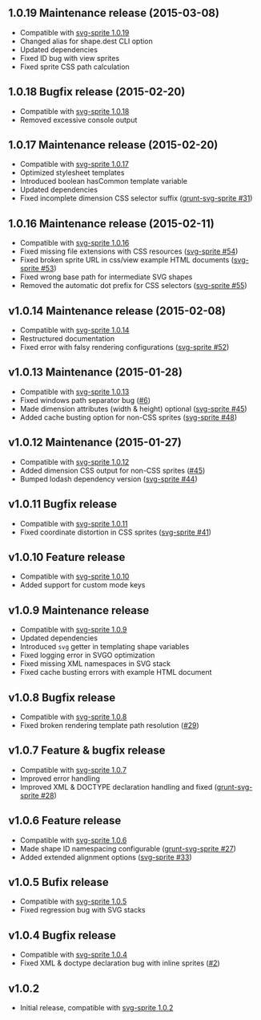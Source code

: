 ## 1.0.19 Maintenance release (2015-03-08)
* Compatible with [svg-sprite 1.0.19](https://github.com/jkphl/svg-sprite/tree/v1.0.19)
* Changed alias for shape.dest CLI option
* Updated dependencies
* Fixed ID bug with view sprites
* Fixed sprite CSS path calculation

## 1.0.18 Bugfix release (2015-02-20)
* Compatible with [svg-sprite 1.0.18](https://github.com/jkphl/svg-sprite/tree/v1.0.18)
* Removed excessive console output

## 1.0.17 Maintenance release (2015-02-20)
* Compatible with [svg-sprite 1.0.17](https://github.com/jkphl/svg-sprite/tree/v1.0.17)
* Optimized stylesheet templates
* Introduced boolean hasCommon template variable
* Updated dependencies
* Fixed incomplete dimension CSS selector suffix ([grunt-svg-sprite #31](https://github.com/jkphl/grunt-svg-sprite/issues/31))

## 1.0.16 Maintenance release (2015-02-11)
* Compatible with [svg-sprite 1.0.16](https://github.com/jkphl/svg-sprite/tree/v1.0.16)
* Fixed missing file extensions with CSS resources ([svg-sprite #54](https://github.com/jkphl/svg-sprite/issues/54))
* Fixed broken sprite URL in css/view example HTML documents ([svg-sprite #53](https://github.com/jkphl/svg-sprite/issues/53))
* Fixed wrong base path for intermediate SVG shapes
* Removed the automatic dot prefix for CSS selectors ([svg-sprite #55](https://github.com/jkphl/svg-sprite/issues/55))

## v1.0.14 Maintenance release (2015-02-08)
* Compatible with [svg-sprite 1.0.14](https://github.com/jkphl/svg-sprite/tree/v1.0.14)
* Restructured documentation
* Fixed error with falsy rendering configurations ([svg-sprite #52](https://github.com/jkphl/svg-sprite/issues/52))

## v1.0.13 Maintenance (2015-01-28)
* Compatible with [svg-sprite 1.0.13](https://github.com/jkphl/svg-sprite/tree/v1.0.13)
* Fixed windows path separator bug ([#6](https://github.com/jkphl/gulp-svg-sprite/issues/6))
* Made dimension attributes (width & height) optional ([svg-sprite #45](https://github.com/jkphl/svg-sprite/issues/45))
* Added cache busting option for non-CSS sprites ([svg-sprite #48](https://github.com/jkphl/svg-sprite/issues/48))

## v1.0.12 Maintenance (2015-01-27)
* Compatible with [svg-sprite 1.0.12](https://github.com/jkphl/svg-sprite/tree/v1.0.12)
* Added dimension CSS output for non-CSS sprites ([#45](https://github.com/jkphl/svg-sprite/issues/45))
* Bumped lodash dependency version ([svg-sprite #44](https://github.com/jkphl/svg-sprite/issues/44))

## v1.0.11 Bugfix release
* Compatible with [svg-sprite 1.0.11](https://github.com/jkphl/svg-sprite/tree/v1.0.11)
* Fixed coordinate distortion in CSS sprites ([svg-sprite #41](https://github.com/jkphl/svg-sprite/issues/41))

## v1.0.10 Feature release
* Compatible with [svg-sprite 1.0.10](https://github.com/jkphl/svg-sprite/tree/v1.0.10)
* Added support for custom mode keys

## v1.0.9 Maintenance release
* Compatible with [svg-sprite 1.0.9](https://github.com/jkphl/svg-sprite/tree/v1.0.9)
* Updated dependencies
* Introduced `svg` getter in templating shape variables
* Fixed logging error in SVGO optimization
* Fixed missing XML namespaces in SVG stack 
* Fixed cache busting errors with example HTML document 

## v1.0.8 Bugfix release
* Compatible with [svg-sprite 1.0.8](https://github.com/jkphl/svg-sprite/tree/v1.0.8)
* Fixed broken rendering template path resolution ([#29](https://github.com/jkphl/grunt-svg-sprite/issues/29))

## v1.0.7 Feature & bugfix release
* Compatible with [svg-sprite 1.0.7](https://github.com/jkphl/svg-sprite/tree/v1.0.7)
* Improved error handling
* Improved XML & DOCTYPE declaration handling and fixed ([grunt-svg-sprite #28](https://github.com/jkphl/grunt-svg-sprite/issues/28))

## v1.0.6 Feature release
* Compatible with [svg-sprite 1.0.6](https://github.com/jkphl/svg-sprite/tree/v1.0.6)
* Made shape ID namespacing configurable ([grunt-svg-sprite #27](https://github.com/jkphl/grunt-svg-sprite/issues/27))
* Added extended alignment options ([svg-sprite #33](https://github.com/jkphl/svg-sprite/issues/33))

## v1.0.5 Bufix release
* Compatible with [svg-sprite 1.0.5](https://github.com/jkphl/svg-sprite/tree/v1.0.5)
* Fixed regression bug with SVG stacks

## v1.0.4 Bugfix release
* Compatible with [svg-sprite 1.0.4](https://github.com/jkphl/svg-sprite/tree/v1.0.4)
* Fixed XML & doctype declaration bug with inline sprites ([#2](https://github.com/jkphl/gulp-svg-sprite/issues/2))

## v1.0.2
* Initial release, compatible with [svg-sprite 1.0.2](https://github.com/jkphl/svg-sprite/tree/v1.0.2)